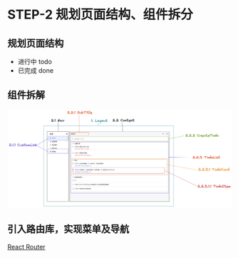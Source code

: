# STEP-2 规划页面结构、组件拆分

## 规划页面结构

- 进行中 todo
- 已完成 done

## 组件拆解

![](./resources/components.png)

## 引入路由库，实现菜单及导航

[React Router](https://reactrouter.com/)